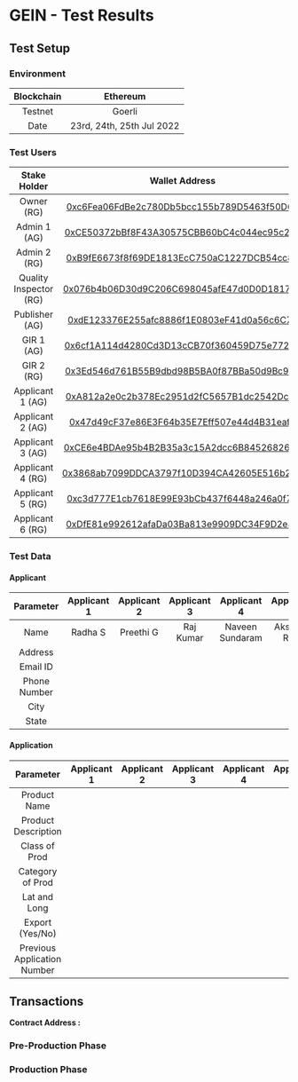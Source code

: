 # GEIN - Test Results

## Test Setup

### Environment 

| Blockchain | Ethereum |
|:----------:|:--------:|
| Testnet    | Goerli |
| Date | 23rd, 24th, 25th Jul 2022 |

### Test Users

| Stake Holder | Wallet Address |
|:----:|:----:|
| Owner (RG) | [0xc6Fea06FdBe2c780Db5bcc155b789D5463f50D62](https://ropsten.etherscan.io/address/0xc6Fea06FdBe2c780Db5bcc155b789D5463f50D62) |
| Admin 1 (AG) | [0xCE50372bBf8F43A30575CBB60bC4c044ec95c2c8](https://ropsten.etherscan.io/address/0xce50372bbf8f43a30575cbb60bc4c044ec95c2c8) |
| Admin 2 (RG) | [0xB9fE6673f8f69DE1813EcC750aC1227DCB54cc85](https://ropsten.etherscan.io/address/0xB9fE6673f8f69DE1813EcC750aC1227DCB54cc85) |
| Quality Inspector (RG) | [0x076b4b06D30d9C206C698045afE47d0D0D181776](https://ropsten.etherscan.io/address/0x076b4b06D30d9C206C698045afE47d0D0D181776) |
| Publisher (AG) | [0xdE123376E255afc8886f1E0803eF41d0a56c6C7d](https://ropsten.etherscan.io/address/0xdE123376E255afc8886f1E0803eF41d0a56c6C7d) |
| GIR 1 (AG) | [0x6cf1A114d4280Cd3D13cCB70f360459D75e77284](https://ropsten.etherscan.io/address/0x6cf1a114d4280cd3d13ccb70f360459d75e77284) |
| GIR 2 (RG) | [0x3Ed546d761B55B9dbd98B5BA0f87BBa50d9Bc995](https://ropsten.etherscan.io/address/0x3Ed546d761B55B9dbd98B5BA0f87BBa50d9Bc995) |
| Applicant 1 (AG) | [0xA812a2e0c2b378Ec2951d2fC5657B1dc2542Dc0F](https://ropsten.etherscan.io/address/0xa812a2e0c2b378ec2951d2fc5657b1dc2542dc0f) |
| Applicant 2 (AG) | [0x47d49cF37e86E3F64b35E7Eff507e44d4B31eaf8](https://ropsten.etherscan.io/address/0x47d49cf37e86e3f64b35e7eff507e44d4b31eaf8) |
| Applicant 3 (AG) | [0xCE6e4BDAe95b4B2B35a3c15A2dcc6B8452682668](https://ropsten.etherscan.io/address/0xce6e4bdae95b4b2b35a3c15a2dcc6b8452682668) |
| Applicant 4 (RG) | [0x3868ab7099DDCA3797f10D394CA42605E516b21D](https://ropsten.etherscan.io/address/0x3868ab7099DDCA3797f10D394CA42605E516b21D) |
| Applicant 5 (RG) | [0xc3d777E1cb7618E99E93bCb437f6448a246a0f7C](https://ropsten.etherscan.io/address/0xc3d777E1cb7618E99E93bCb437f6448a246a0f7C) |
| Applicant 6 (RG) | [0xDfE81e992612afaDa03Ba813e9909DC34F9D2e80](https://ropsten.etherscan.io/address/0xDfE81e992612afaDa03Ba813e9909DC34F9D2e80) |

### Test Data

#### Applicant 

| Parameter | Applicant 1 | Applicant 2 | Applicant 3 | Applicant 4 | Applicant 5 | Applicant 6 |
|:---------:|:-----------:|:-----------:|:-----------:|:-----------:|:-----------:|:-----------:|
| Name | Radha S | Preethi G | Raj Kumar | Naveen Sundaram | Akshaya Ram | Vimal ET |
| Address |  | |  | |  | |
| Email ID |   | |  | |  | |
| Phone Number |  | |  | |  | |
| City |  | |  | |  | |
| State |  | |  | |  | |

#### Application

| Parameter | Applicant 1 | Applicant 2 | Applicant 3 | Applicant 4 | Applicant 5 | Applicant 6 |
|:---------:|:-----------:|:-----------:|:-----------:|:-----------:|:-----------:|:-----------:|
| Product Name | | |  | |  | |
| Product Description |  | |  | |  | |
| Class of Prod |   | |  | |  | |
| Category of Prod |  | |  | |  | |
| Lat and Long |  | |  | |  | |
| Export (Yes/No) |  | |  | |  | |
| Previous Application Number |  | |  | |  | |

## Transactions

**Contract Address :** []()

### Pre-Production Phase


### Production Phase
